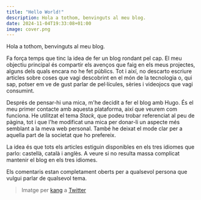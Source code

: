 ```yaml
---
title: "Hello World!"
description: Hola a tothom, benvinguts al meu blog. 
date: 2024-11-04T19:33:08+01:00
image: cover.png
---
```


Hola a tothom, benvinguts al meu blog.

Fa força temps que tinc la idea de fer un blog rondant pel cap. El meu objectiu principal és compartir els avenços que faig en els meus projectes, alguns dels quals encara no he fet públics. Tot i així, no descarto escriure articles sobre coses que vagi descobrint en el món de la tecnologia o, qui sap, potser em ve de gust parlar de pel·lícules, sèries i videojocs que vagi consumint.

Després de pensar-hi una mica, m'he decidit a fer el blog amb Hugo. És el meu primer contacte amb aquesta plataforma, així que veurem com funciona. He utilitzat el tema *Stack*, que podeu trobar referenciat al peu de pàgina, tot i que l'he modificat una mica per donar-li un aspecte més semblant a la meva web personal. També he deixat el mode clar per a aquella part de la societat que ho prefereix.

La idea és que tots els articles estiguin disponibles en els tres idiomes que parlo: castellà, català i anglès. A veure si no resulta massa complicat mantenir el blog en els tres idiomes.

Els comentaris estan completament oberts per a qualsevol persona que vulgui parlar de qualsevol tema.

> Imatge per [kang](https://x.com/kangkarrot) a [Twitter](https://x.com/kangkarrot/status/1813220809919635459)
